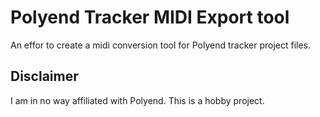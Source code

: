 # Polyend Tracker MIDI Export tool

An effor to create a midi conversion tool for Polyend tracker project files. 

## Disclaimer

I am in no way affiliated with Polyend. This is a hobby project.

 
